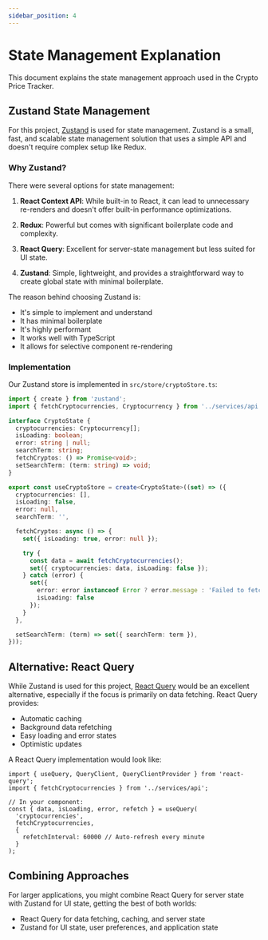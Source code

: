 ```yaml
---
sidebar_position: 4
---
```


# State Management Explanation

This document explains the state management approach used in the Crypto Price Tracker.

## Zustand State Management

For this project, [Zustand](https://github.com/pmndrs/zustand) is used for state management. Zustand is a small, fast, and scalable state management solution that uses a simple API and doesn't require complex setup like Redux.

### Why Zustand?

There were several options for state management:

1. **React Context API**: While built-in to React, it can lead to unnecessary re-renders and doesn't offer built-in performance optimizations.

2. **Redux**: Powerful but comes with significant boilerplate code and complexity.

3. **React Query**: Excellent for server-state management but less suited for UI state.

4. **Zustand**: Simple, lightweight, and provides a straightforward way to create global state with minimal boilerplate.

The reason behind choosing Zustand is:
- It's simple to implement and understand
- It has minimal boilerplate
- It's highly performant
- It works well with TypeScript
- It allows for selective component re-rendering

### Implementation

Our Zustand store is implemented in `src/store/cryptoStore.ts`:

```typescript
import { create } from 'zustand';
import { fetchCryptocurrencies, Cryptocurrency } from '../services/api';

interface CryptoState {
  cryptocurrencies: Cryptocurrency[];
  isLoading: boolean;
  error: string | null;
  searchTerm: string;
  fetchCryptos: () => Promise<void>;
  setSearchTerm: (term: string) => void;
}

export const useCryptoStore = create<CryptoState>((set) => ({
  cryptocurrencies: [],
  isLoading: false,
  error: null,
  searchTerm: '',

  fetchCryptos: async () => {
    set({ isLoading: true, error: null });

    try {
      const data = await fetchCryptocurrencies();
      set({ cryptocurrencies: data, isLoading: false });
    } catch (error) {
      set({
        error: error instanceof Error ? error.message : 'Failed to fetch cryptocurrencies',
        isLoading: false
      });
    }
  },

  setSearchTerm: (term) => set({ searchTerm: term }),
}));
```
## Alternative: React Query

While Zustand is used for this project, [React Query](https://react-query.tanstack.com/) would be an excellent alternative, especially if the focus is primarily on data fetching. React Query provides:

- Automatic caching
- Background data refetching
- Easy loading and error states
- Optimistic updates

A React Query implementation would look like:

```tsx
import { useQuery, QueryClient, QueryClientProvider } from 'react-query';
import { fetchCryptocurrencies } from '../services/api';

// In your component:
const { data, isLoading, error, refetch } = useQuery(
  'cryptocurrencies',
  fetchCryptocurrencies,
  {
    refetchInterval: 60000 // Auto-refresh every minute
  }
);

```

## Combining Approaches

For larger applications, you might combine React Query for server state with Zustand for UI state, getting the best of both worlds:

- React Query for data fetching, caching, and server state
- Zustand for UI state, user preferences, and application state